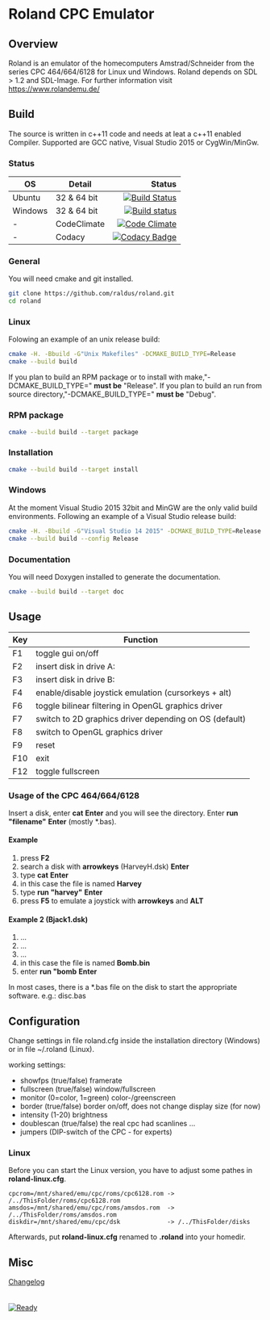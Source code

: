 # Roland CPC Emulator

## Overview
Roland is an emulator of the homecomputers Amstrad/Schneider from the series CPC 464/664/6128
for Linux und Windows.
Roland depends on SDL > 1.2 and SDL-Image.
For further information visit https://www.rolandemu.de/

## Build
The source is written in c++11 code and needs at leat a c++11 enabled Compiler. Supported are GCC native, Visual Studio 2015 or CygWin/MinGw. 

### Status
OS|Detail|Status
---|---|--:
Ubuntu|32 & 64 bit|[![Build Status](https://travis-ci.org/raldus/roland.svg?branch=master)](https://travis-ci.org/raldus/roland)
Windows|32 & 64 bit|[![Build status](https://ci.appveyor.com/api/projects/status/ced6joh6ichpeqaf/branch/master?svg=true)](https://ci.appveyor.com/project/raldus/roland-0xe5q/branch/master)
-|CodeClimate|[![Code Climate](https://codeclimate.com/github/raldus/roland/badges/gpa.svg)](https://codeclimate.com/github/raldus/roland)|
-|Codacy|[![Codacy Badge](https://api.codacy.com/project/badge/Grade/19a42389d36f4f99b2827aff199d2f8c)](https://www.codacy.com/app/raldus/roland?utm_source=github.com&amp;utm_medium=referral&amp;utm_content=raldus/roland&amp;utm_campaign=Badge_Grade)|

### General
You will need cmake and git installed.
```bash
git clone https://github.com/raldus/roland.git
cd roland
```

### Linux
Folowing an example of an unix release build:
```bash
cmake -H. -Bbuild -G"Unix Makefiles" -DCMAKE_BUILD_TYPE=Release
cmake --build build
```
If you plan to build an RPM package or to install with make,"-DCMAKE_BUILD_TYPE=" **must be** "Release".
If you plan to build an run from source directory,"-DCMAKE_BUILD_TYPE=" **must be** "Debug".

### RPM package

```bash
cmake --build build --target package
```

### Installation

```bash
cmake --build build --target install
```

### Windows
At the moment Visual Studio 2015 32bit and MinGW are the only valid build environments.
Following an example of a Visual Studio release build:
```bash
cmake -H. -Bbuild -G"Visual Studio 14 2015" -DCMAKE_BUILD_TYPE=Release
cmake --build build --config Release
```

### Documentation
You will need Doxygen installed to generate the documentation.
```bash
cmake --build build --target doc
```

## Usage
Key|Function
-----|--------
F1|toggle gui on/off
F2|insert disk in drive A:
F3|insert disk in drive B:
F4|enable/disable joystick emulation (cursorkeys + alt)
F6|toggle bilinear filtering in OpenGL graphics driver
F7|switch to 2D graphics driver depending on OS (default)
F8|switch to OpenGL graphics driver
F9|reset
F10|exit
F12|toggle fullscreen

### Usage of the CPC 464/664/6128
Insert a disk, enter **cat**  **Enter** and
you will see the directory. Enter **run "filename"**  **Enter** (mostly *.bas).

#### Example
>
1. press **F2**
2. search a disk with **arrowkeys** (HarveyH.dsk) **Enter**
3. type **cat**  **Enter**
4. in this case the file is named **Harvey**
5. type **run "harvey"**  **Enter**
6. press **F5** to emulate a joystick with **arrowkeys** and **ALT**

#### Example 2 (Bjack1.dsk)
>
1. ...
2. ...
3. ...
4. in this case the file is named **Bomb.bin**
5. enter **run "bomb**  **Enter**

In most cases, there is a *.bas file on the disk
to start the appropriate software. e.g.: disc.bas

## Configuration
Change settings in file roland.cfg inside the installation directory
(Windows) or in file ~/.roland (Linux).

working settings:
* showfps    (true/false) framerate
* fullscreen (true/false) window/fullscreen
* monitor    (0=color, 1=green) color-/greenscreen
* border     (true/false) border on/off, does not change display size (for now)
* intensity  (1-20) brightness
* doublescan (true/false) the real cpc had scanlines ...
* jumpers    (DIP-switch of the CPC - for experts)

### Linux
Before you can start the Linux version, you have to adjust some pathes in
**roland-linux.cfg**.
```text
cpcrom=/mnt/shared/emu/cpc/roms/cpc6128.rom -> /../ThisFolder/roms/cpc6128.rom
amsdos=/mnt/shared/emu/cpc/roms/amsdos.rom  -> /../ThisFolder/roms/amsdos.rom
diskdir=/mnt/shared/emu/cpc/dsk             -> /../ThisFolder/disks
```
Afterwards, put **roland-linux.cfg** renamed to **.roland** into your homedir.

## Misc
[Changelog](https://github.com/raldus/roland/blob/master/CHANGELOG.md)
<br><br><br>
[ ![Ready](https://github.com/raldus/roland/blob/master/assets/img/ready.png)](https://www.rolandemu.de/index.html)
